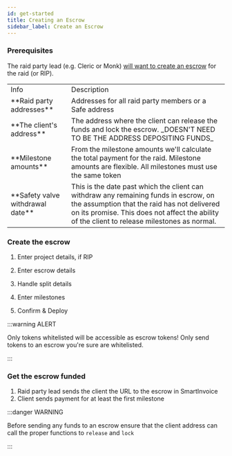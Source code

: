 ```yaml
---
id: get-started
title: Creating an Escrow
sidebar_label: Create an Escrow
---
```


### Prerequisites

The raid party lead (e.g. <span class='cleric'>Cleric</span> or <span class='monk'>Monk</span>) [will want to create an escrow](https://dm.raidguild.org/escrow) for the raid (or RIP).


<table>
    <tr>
        <td>Info</td>
        <td>Description</td>
    </tr>
    <tr>
        <td>**Raid party addresses**</td>
        <td>Addresses for all raid party members or a Safe address</td>
    </tr>
    <tr>
        <td>**The client's address**</td>
        <td>The address where the client can release the funds and lock the escrow. _DOESN'T NEED TO BE THE ADDRESS DEPOSITING FUNDS_</td>
    </tr>
    <tr>
        <td>**Milestone amounts**</td>
        <td>From the milestone amounts we'll calculate the total payment for the raid. Milestone amounts are flexible. All milestones must use the same token</td>
    </tr>
    <tr>
        <td>**Safety valve withdrawal date**</td>
        <td>This is the date past which the client can withdraw any remaining funds in escrow, on the assumption that the raid has not delivered on its promise. This does not affect the ability of the client to release milestones as normal.</td>
    </tr>
</table>

### Create the escrow

1. Enter project details, if RIP


2. Enter escrow details


3. Handle split details


4. Enter milestones


5. Confirm & Deploy



:::warning ALERT

Only tokens whitelisted will be accessible as escrow tokens! Only send tokens to an escrow you're sure are whitelisted.

::: 



### Get the escrow funded

1. Raid party lead sends the client the URL to the escrow in SmartInvoice
2. Client sends payment for at least the first milestone

:::danger WARNING

Before sending any funds to an escrow ensure that the client address can call the proper functions to `release` and `lock`

::: 